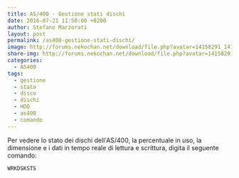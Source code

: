 ```yaml
---
title: AS/400 - Gestione stati dischi
date: 2016-07-21 11:50:00 +0200
author: Stefano Marzorati
layout: post
permalink: /as400-gestione-stati-dischi/
image: http://forums.nekochan.net/download/file.php?avatar=14158291_1477785421.png
share-img: http://forums.nekochan.net/download/file.php?avatar=14158291_1477785421.png
categories:
  - AS400
tags:
  - gestione
  - stato
  - disco
  - dischi
  - HDD
  - as400
  - comando
---
```

Per vedere lo stato dei dischi dell'AS/400, la percentuale in uso, la dimensione e i dati in tempo reale di lettura e scrittura, digita il seguente comando:   

	WRKDSKSTS